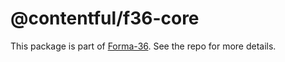 # @contentful/f36-core

This package is part of [Forma-36](https://github.com/contentful/forma-36). See the repo for more details.
